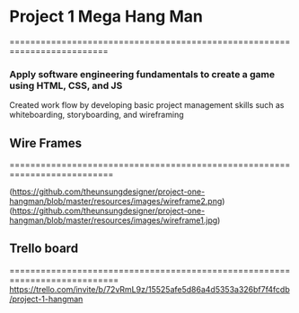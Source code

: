  
# Project 1 Mega Hang Man
=========================================================================
 
### Apply software engineering fundamentals to create a game using HTML, CSS, and JS
Created work flow by developing basic project management skills such as whiteboarding, storyboarding, and wireframing


## Wire Frames
==========================================================================

(https://github.com/theunsungdesigner/project-one-hangman/blob/master/resources/images/wireframe2.png)
(https://github.com/theunsungdesigner/project-one-hangman/blob/master/resources/images/wireframe1.jpg)

## Trello board
===========================================================================
https://trello.com/invite/b/72vRmL9z/15525afe5d86a4d5353a326bf7f4fcdb/project-1-hangman

